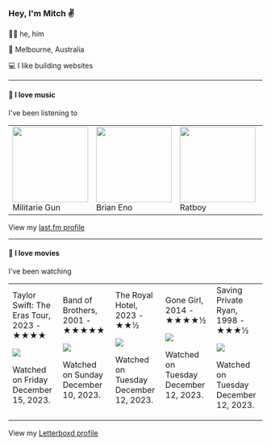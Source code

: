 <article><h3>Hey, I&#x27;m Mitch ✌️</h3><section><p>🙆‍♂️ he, him</p><p>📍 Melbourne, Australia</p><p>💻 I like building websites</p></section><hr/><section><h4>💽 I love music</h4><p>I&#x27;ve been listening to</p><table><tbody><td><img src="https://lastfm.freetls.fastly.net/i/u/174s/087f3a5c66aba7b46e132be12735e1c2.png" height="150px" alt="" role="presentation"/><br/>Militarie Gun</td><td><img src="https://lastfm.freetls.fastly.net/i/u/174s/918055ba2eb81528f93a8924dbab88f8.png" height="150px" alt="" role="presentation"/><br/>Brian Eno</td><td><img src="" height="150px" alt="" role="presentation"/><br/>Ratboy</td><td><img src="https://lastfm.freetls.fastly.net/i/u/174s/3e6ab6c1cfc6486d9638bee94db1aac4.png" height="150px" alt="" role="presentation"/><br/>Stars of the Lid</td><td><img src="https://lastfm.freetls.fastly.net/i/u/174s/be5b9481738cc1b5cfb85ab768f4e629.png" height="150px" alt="" role="presentation"/><br/>Susumu Yokota</td></tbody></table><span>View my <a href="https://www.last.fm/user/mylsb">last.fm profile</a></span></section><hr/><section><h4>📼 I love movies</h4><p>I&#x27;ve been watching</p><table><tbody><td>Taylor Swift: The Eras Tour, 2023 - ★★★★<br/><span> <p><img src="https://a.ltrbxd.com/resized/film-poster/1/0/4/6/2/2/7/1046227-taylor-swift-the-eras-tour-0-600-0-900-crop.jpg?v=e9a1d6d57d"/></p> <p>Watched on Friday December 15, 2023.</p> </span></td><td>Band of Brothers, 2001 - ★★★★★<br/><span> <p><img src="https://a.ltrbxd.com/resized/film-poster/2/5/9/0/1/1/259011-band-of-brothers-0-600-0-900-crop.jpg?v=267d271582"/></p> <p>Watched on Sunday December 10, 2023.</p> </span></td><td>The Royal Hotel, 2023 - ★★½<br/><span> <p><img src="https://a.ltrbxd.com/resized/film-poster/8/4/9/7/1/9/849719-the-royal-hotel-0-600-0-900-crop.jpg?v=fbf08b288c"/></p> <p>Watched on Tuesday December 12, 2023.</p> </span></td><td>Gone Girl, 2014 - ★★★★½<br/><span> <p><img src="https://a.ltrbxd.com/resized/film-poster/1/4/9/8/5/7/149857-gone-girl-0-600-0-900-crop.jpg?v=09a7c91f68"/></p> <p>Watched on Tuesday December 12, 2023.</p> </span></td><td>Saving Private Ryan, 1998 - ★★★½<br/><span> <p><img src="https://a.ltrbxd.com/resized/sm/upload/hz/fu/r7/y7/35CMz4t7PuUiQqt5h4u5nbrXZlF-0-600-0-900-crop.jpg?v=3a667509e0"/></p> <p>Watched on Tuesday December 12, 2023.</p> </span></td></tbody></table><span>View my <a href="https://letterboxd.com/myslab/">Letterboxd profile</a></span></section></article>